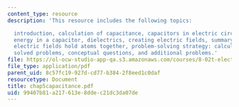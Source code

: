 ```yaml
---
content_type: resource
description: 'This resource includes the following topics:

  introduction, calculation of capacitance, capacitors in electric circuits, storing
  energy in a capacitor, dielectrics, creating electric fields, summary, appendix:
  electric fields hold atoms together, problem-solving strategy: calculating capacitance,
  solved problems, conceptual questions, and additional problems.'
file: https://ol-ocw-studio-app-qa.s3.amazonaws.com/courses/8-02t-electricity-and-magnetism-spring-2005/99407b81a217613e8ddec21dc3da07de_chap5capacitance.pdf
file_type: application/pdf
parent_uid: 8c57fc19-927d-cd77-b384-2f8eed1c0daf
resourcetype: Document
title: chap5capacitance.pdf
uid: 99407b81-a217-613e-8dde-c21dc3da07de
---
```

